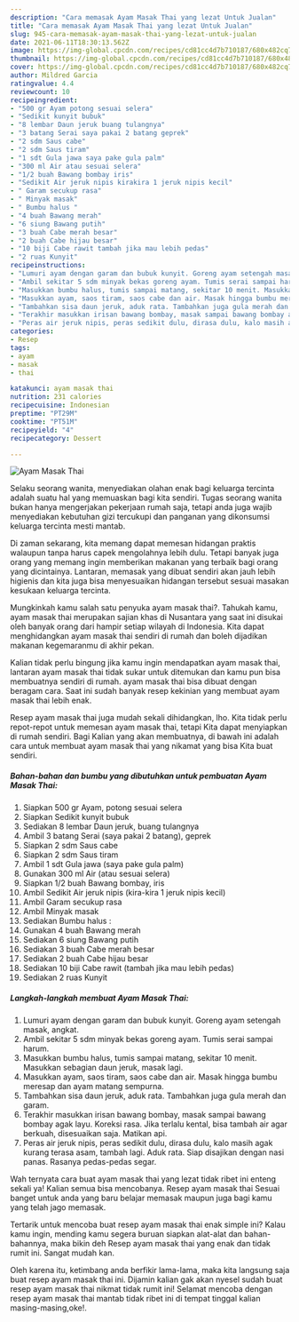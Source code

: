 ```yaml
---
description: "Cara memasak Ayam Masak Thai yang lezat Untuk Jualan"
title: "Cara memasak Ayam Masak Thai yang lezat Untuk Jualan"
slug: 945-cara-memasak-ayam-masak-thai-yang-lezat-untuk-jualan
date: 2021-06-11T18:30:13.562Z
image: https://img-global.cpcdn.com/recipes/cd81cc4d7b710187/680x482cq70/ayam-masak-thai-foto-resep-utama.jpg
thumbnail: https://img-global.cpcdn.com/recipes/cd81cc4d7b710187/680x482cq70/ayam-masak-thai-foto-resep-utama.jpg
cover: https://img-global.cpcdn.com/recipes/cd81cc4d7b710187/680x482cq70/ayam-masak-thai-foto-resep-utama.jpg
author: Mildred Garcia
ratingvalue: 4.4
reviewcount: 10
recipeingredient:
- "500 gr Ayam potong sesuai selera"
- "Sedikit kunyit bubuk"
- "8 lembar Daun jeruk buang tulangnya"
- "3 batang Serai saya pakai 2 batang geprek"
- "2 sdm Saus cabe"
- "2 sdm Saus tiram"
- "1 sdt Gula jawa saya pake gula palm"
- "300 ml Air atau sesuai selera"
- "1/2 buah Bawang bombay iris"
- "Sedikit Air jeruk nipis kirakira 1 jeruk nipis kecil"
- " Garam secukup rasa"
- " Minyak masak"
- " Bumbu halus "
- "4 buah Bawang merah"
- "6 siung Bawang putih"
- "3 buah Cabe merah besar"
- "2 buah Cabe hijau besar"
- "10 biji Cabe rawit tambah jika mau lebih pedas"
- "2 ruas Kunyit"
recipeinstructions:
- "Lumuri ayam dengan garam dan bubuk kunyit. Goreng ayam setengah masak, angkat."
- "Ambil sekitar 5 sdm minyak bekas goreng ayam. Tumis serai sampai harum."
- "Masukkan bumbu halus, tumis sampai matang, sekitar 10 menit. Masukkan sebagian daun jeruk, masak lagi."
- "Masukkan ayam, saos tiram, saos cabe dan air. Masak hingga bumbu meresap dan ayam matang sempurna."
- "Tambahkan sisa daun jeruk, aduk rata. Tambahkan juga gula merah dan garam."
- "Terakhir masukkan irisan bawang bombay, masak sampai bawang bombay agak layu. Koreksi rasa. Jika terlalu kental, bisa tambah air agar berkuah, disesuaikan saja. Matikan api."
- "Peras air jeruk nipis, peras sedikit dulu, dirasa dulu, kalo masih agak kurang terasa asam, tambah lagi. Aduk rata. Siap disajikan dengan nasi panas. Rasanya pedas-pedas segar."
categories:
- Resep
tags:
- ayam
- masak
- thai

katakunci: ayam masak thai 
nutrition: 231 calories
recipecuisine: Indonesian
preptime: "PT29M"
cooktime: "PT51M"
recipeyield: "4"
recipecategory: Dessert

---
```



![Ayam Masak Thai](https://img-global.cpcdn.com/recipes/cd81cc4d7b710187/680x482cq70/ayam-masak-thai-foto-resep-utama.jpg)

Selaku seorang wanita, menyediakan olahan enak bagi keluarga tercinta adalah suatu hal yang memuaskan bagi kita sendiri. Tugas seorang  wanita bukan hanya mengerjakan pekerjaan rumah saja, tetapi anda juga wajib menyediakan kebutuhan gizi tercukupi dan panganan yang dikonsumsi keluarga tercinta mesti mantab.

Di zaman  sekarang, kita memang dapat memesan hidangan praktis walaupun tanpa harus capek mengolahnya lebih dulu. Tetapi banyak juga orang yang memang ingin memberikan makanan yang terbaik bagi orang yang dicintainya. Lantaran, memasak yang dibuat sendiri akan jauh lebih higienis dan kita juga bisa menyesuaikan hidangan tersebut sesuai masakan kesukaan keluarga tercinta. 



Mungkinkah kamu salah satu penyuka ayam masak thai?. Tahukah kamu, ayam masak thai merupakan sajian khas di Nusantara yang saat ini disukai oleh banyak orang dari hampir setiap wilayah di Indonesia. Kita dapat menghidangkan ayam masak thai sendiri di rumah dan boleh dijadikan makanan kegemaranmu di akhir pekan.

Kalian tidak perlu bingung jika kamu ingin mendapatkan ayam masak thai, lantaran ayam masak thai tidak sukar untuk ditemukan dan kamu pun bisa membuatnya sendiri di rumah. ayam masak thai bisa dibuat dengan beragam cara. Saat ini sudah banyak resep kekinian yang membuat ayam masak thai lebih enak.

Resep ayam masak thai juga mudah sekali dihidangkan, lho. Kita tidak perlu repot-repot untuk memesan ayam masak thai, tetapi Kita dapat menyiapkan di rumah sendiri. Bagi Kalian yang akan membuatnya, di bawah ini adalah cara untuk membuat ayam masak thai yang nikamat yang bisa Kita buat sendiri.

<!--inarticleads1-->

##### Bahan-bahan dan bumbu yang dibutuhkan untuk pembuatan Ayam Masak Thai:

1. Siapkan 500 gr Ayam, potong sesuai selera
1. Siapkan Sedikit kunyit bubuk
1. Sediakan 8 lembar Daun jeruk, buang tulangnya
1. Ambil 3 batang Serai (saya pakai 2 batang), geprek
1. Siapkan 2 sdm Saus cabe
1. Siapkan 2 sdm Saus tiram
1. Ambil 1 sdt Gula jawa (saya pake gula palm)
1. Gunakan 300 ml Air (atau sesuai selera)
1. Siapkan 1/2 buah Bawang bombay, iris
1. Ambil Sedikit Air jeruk nipis (kira-kira 1 jeruk nipis kecil)
1. Ambil  Garam secukup rasa
1. Ambil  Minyak masak
1. Sediakan  Bumbu halus :
1. Gunakan 4 buah Bawang merah
1. Sediakan 6 siung Bawang putih
1. Sediakan 3 buah Cabe merah besar
1. Sediakan 2 buah Cabe hijau besar
1. Sediakan 10 biji Cabe rawit (tambah jika mau lebih pedas)
1. Sediakan 2 ruas Kunyit




<!--inarticleads2-->

##### Langkah-langkah membuat Ayam Masak Thai:

1. Lumuri ayam dengan garam dan bubuk kunyit. Goreng ayam setengah masak, angkat.
1. Ambil sekitar 5 sdm minyak bekas goreng ayam. Tumis serai sampai harum.
1. Masukkan bumbu halus, tumis sampai matang, sekitar 10 menit. Masukkan sebagian daun jeruk, masak lagi.
1. Masukkan ayam, saos tiram, saos cabe dan air. Masak hingga bumbu meresap dan ayam matang sempurna.
1. Tambahkan sisa daun jeruk, aduk rata. Tambahkan juga gula merah dan garam.
1. Terakhir masukkan irisan bawang bombay, masak sampai bawang bombay agak layu. Koreksi rasa. Jika terlalu kental, bisa tambah air agar berkuah, disesuaikan saja. Matikan api.
1. Peras air jeruk nipis, peras sedikit dulu, dirasa dulu, kalo masih agak kurang terasa asam, tambah lagi. Aduk rata. Siap disajikan dengan nasi panas. Rasanya pedas-pedas segar.




Wah ternyata cara buat ayam masak thai yang lezat tidak ribet ini enteng sekali ya! Kalian semua bisa mencobanya. Resep ayam masak thai Sesuai banget untuk anda yang baru belajar memasak maupun juga bagi kamu yang telah jago memasak.

Tertarik untuk mencoba buat resep ayam masak thai enak simple ini? Kalau kamu ingin, mending kamu segera buruan siapkan alat-alat dan bahan-bahannya, maka bikin deh Resep ayam masak thai yang enak dan tidak rumit ini. Sangat mudah kan. 

Oleh karena itu, ketimbang anda berfikir lama-lama, maka kita langsung saja buat resep ayam masak thai ini. Dijamin kalian gak akan nyesel sudah buat resep ayam masak thai nikmat tidak rumit ini! Selamat mencoba dengan resep ayam masak thai mantab tidak ribet ini di tempat tinggal kalian masing-masing,oke!.

